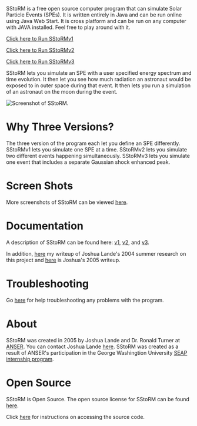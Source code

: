 SStoRM is a free open source computer program that can simulate Solar Particle Events (SPEs). It is written entirely in Java and can be run online using Java Web Start. It is cross platform and can be run on any computer with JAVA installed. Feel free to play around with it.

[Click here to Run SStoRMv1](http://raw.github.com/joshualande/SStoRM/master/releases/SStoRM-v1.0.2.jnlp)

[Click here to Run SStoRMv2](http://raw.github.com/joshualande/SStoRM/master/releases/SStoRM-v2.0.0.jnlp)

[Click here to Run SStoRMv3](http://raw.github.com/joshualande/SStoRM/master/releases/SStoRM-v3.0.0.jnlp)
    
SStoRM lets you simulate an SPE with a user specified energy spectrum and time evolution. It then let you see how much radiation an astronaut would be exposed to in outer space during that event. It then lets you run a simulation of an astronaut on the moon during the event.

![Screenshot of SStoRM.](https://raw.github.com/joshualande/SStoRM/master/images/version1exercisescreenshot.jpg)

# Why Three Versions?

The three version of the program each let you define an SPE differently. SStoRMv1 lets you simulate one SPE at a time. SStoRMv2 lets you simulate two different events happening simultaneously. SStoRMv3 lets you simulate one event that includes a separate Gaussian shock enhanced peak.      

# Screen Shots

More screenshots of SStoRM can be viewed [here](http://github.com/joshualande/SStoRM/blob/master/screenshots.md).

# Documentation

A description of SStoRM can be found here: [v1](http://raw.github.com/joshualande/SStoRM/master/documentation/documentation_SStoRM_v1.pdf), [v2](http://raw.github.com/joshualande/SStoRM/master/documentation/documentation_SStoRM_v2.pdf), and [v3](http://raw.github.com/joshualande/SStoRM/master/documentation/documentation_SStoRM_v3.pdf).

In addition, [here](http://raw.github.com/joshualande/SStoRM/master/documentation/lande_SEAP_paper_2004.pdf) my writeup of Joshua Lande's 2004 summer research on this project and [here](http://raw.github.com/joshualande/SStoRM/master/documentation/lande_SEAP_paper_2005.pdf) is Joshua's 2005 writeup.

# Troubleshooting

Go [here](http://github.com/joshualande/SStoRM/blob/master/troubleshooting.md) for help troubleshooting any problems with the program.

# About

SStoRM was created in 2005 by Joshua Lande and Dr. Ronald Turner at [ANSER](http://www.anser.org"). You can contact Joshua Lande [here](joshualande@gmail.com). SStoRM was created as a result of ANSER's participation in the George Washingtion University [SEAP internship program](http://www.gwseap.net).

# Open Source

SStoRM is Open Source. The open source license for SStoRM can be found [here](http://github.com/joshualande/SStoRM/blob/master/LICENSE.md).

Click [here](http://github.com/joshualande/SStoRM/blob/master/source.md) for instructions on accessing the source code.
